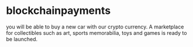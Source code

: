 # blockchainpayments
you will be able to buy a new car with our crypto currency. A marketplace for collectibles such as art, sports memorabilia, toys and games is ready to be launched.

